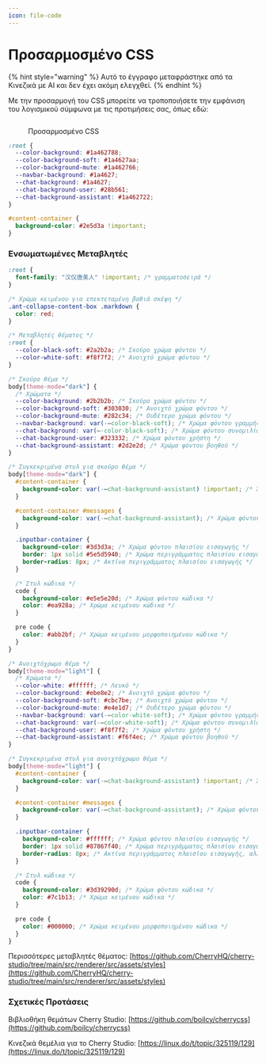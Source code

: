 ```yaml
---
icon: file-code
---
```

# Προσαρμοσμένο CSS


{% hint style="warning" %}
Αυτό το έγγραφο μεταφράστηκε από τα Κινεζικά με AI και δεν έχει ακόμη ελεγχθεί.
{% endhint %}




Με την προσαρμογή του CSS μπορείτε να τροποποιήσετε την εμφάνιση του λογισμικού σύμφωνα με τις προτιμήσεις σας, όπως εδώ:

<figure><img src="../../.gitbook/assets/telegram-cloud-photo-size-5-6311935435315724879-y.jpg" alt=""><figcaption><p>Προσαρμοσμένο CSS</p></figcaption></figure>

```css
:root {
  --color-background: #1a462788;
  --color-background-soft: #1a4627aa;
  --color-background-mute: #1a462766;
  --navbar-background: #1a4627;
  --chat-background: #1a4627;
  --chat-background-user: #28b561;
  --chat-background-assistant: #1a462722;
}

#content-container {
  background-color: #2e5d3a !important;
}
```

### Ενσωματωμένες Μεταβλητές

```css
:root {
  font-family: "汉仪唐美人" !important; /* γραμματοσειρά */
}

/* Χρώμα κειμένου για επεκτεταμένη βαθιά σκέψη */
.ant-collapse-content-box .markdown {
  color: red;
}

/* Μεταβλητές θέματος */
:root {
  --color-black-soft: #2a2b2a; /* Σκούρο χρώμα φόντου */
  --color-white-soft: #f8f7f2; /* Ανοιχτό χρώμα φόντου */
}

/* Σκούρο θέμα */
body[theme-mode="dark"] {
  /* Χρώματα */
  --color-background: #2b2b2b; /* Σκούρο χρώμα φόντου */
  --color-background-soft: #303030; /* Ανοιχτό χρώμα φόντου */
  --color-background-mute: #282c34; /* Ουδέτερο χρώμα φόντου */
  --navbar-background: var(-–color-black-soft); /* Χρώμα φόντου γραμμής πλοήγησης */
  --chat-background: var(–-color-black-soft); /* Χρώμα φόντου συνομιλίας */
  --chat-background-user: #323332; /* Χρώμα φόντου χρήστη */
  --chat-background-assistant: #2d2e2d; /* Χρώμα φόντου βοηθού */
}

/* Συγκεκριμένα στυλ για σκούρο θέμα */
body[theme-mode="dark"] {
  #content-container {
    background-color: var(-–chat-background-assistant) !important; /* Χρώμα φόντου περιεχομένου */
  }

  #content-container #messages {
    background-color: var(-–chat-background-assistant); /* Χρώμα φόντου μηνυμάτων */
  }

  .inputbar-container {
    background-color: #3d3d3a; /* Χρώμα φόντου πλαισίου εισαγωγής */
    border: 1px solid #5e5d5940; /* Χρώμα περιγράμματος πλαισίου εισαγωγής */
    border-radius: 8px; /* Ακτίνα περιγράμματος πλαισίου εισαγωγής */
  }

  /* Στυλ κώδικα */
  code {
    background-color: #e5e5e20d; /* Χρώμα φόντου κώδικα */
    color: #ea928a; /* Χρώμα κειμένου κώδικα */
  }

  pre code {
    color: #abb2bf; /* Χρώμα κειμένου μορφοποιημένου κώδικα */
  }
}

/* Ανοιχτόχρωμο θέμα */
body[theme-mode="light"] {
  /* Χρώματα */
  --color-white: #ffffff; /* Λευκό */
  --color-background: #ebe8e2; /* Ανοιχτό χρώμα φόντου */
  --color-background-soft: #cbc7be; /* Ανοιχτό χρώμα φόντου */
  --color-background-mute: #e4e1d7; /* Ουδέτερο χρώμα φόντου */
  --navbar-background: var(-–color-white-soft); /* Χρώμα φόντου γραμμής πλοήγησης */
  --chat-background: var(-–color-white-soft); /* Χρώμα φόντου συνομιλίας */
  --chat-background-user: #f8f7f2; /* Χρώμα φόντου χρήστη */
  --chat-background-assistant: #f6f4ec; /* Χρώμα φόντου βοηθού */
}

/* Συγκεκριμένα στυλ για ανοιχτόχρωμο θέμα */
body[theme-mode="light"] {
  #content-container {
    background-color: var(-–chat-background-assistant) !important; /* Χρώμα φόντου περιεχομένου */
  }

  #content-container #messages {
    background-color: var(-–chat-background-assistant); /* Χρώμα φόντου μηνυμάτων */
  }

  .inputbar-container {
    background-color: #ffffff; /* Χρώμα φόντου πλαισίου εισαγωγής */
    border: 1px solid #87867f40; /* Χρώμα περιγράμματος πλαισίου εισαγωγής */
    border-radius: 8px; /* Ακτίνα περιγράμματος πλαισίου εισαγωγής, αλλάξτε σύμφωνα με προτιμήσεις */
  }

  /* Στυλ κώδικα */
  code {
    background-color: #3d39290d; /* Χρώμα φόντου κώδικα */
    color: #7c1b13; /* Χρώμα κειμένου κώδικα */
  }

  pre code {
    color: #000000; /* Χρώμα κειμένου μορφοποιημένου κώδικα */
  }
}
```

Περισσότερες μεταβλητές θέματος: [https://github.com/CherryHQ/cherry-studio/tree/main/src/renderer/src/assets/styles](https://github.com/CherryHQ/cherry-studio/tree/main/src/renderer/src/assets/styles)

### Σχετικές Προτάσεις

Βιβλιοθήκη θεμάτων Cherry Studio: [https://github.com/boilcy/cherrycss](https://github.com/boilcy/cherrycss)

Κινεζικά θεμέλια για το Cherry Studio: [https://linux.do/t/topic/325119/129](https://linux.do/t/topic/325119/129)